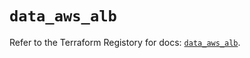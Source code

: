 # `data_aws_alb`

Refer to the Terraform Registory for docs: [`data_aws_alb`](https://registry.terraform.io/providers/hashicorp/aws/4.64.0/docs/data-sources/alb).
